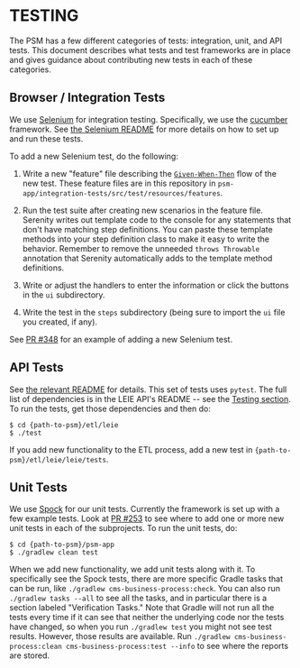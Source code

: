 # TESTING

The PSM has a few different categories of tests: integration, unit, and
API tests.  This document describes what tests and test frameworks are
in place and gives guidance about contributing new tests in each of
these categories.

## Browser / Integration Tests

We use [Selenium](http://www.seleniumhq.org/) for integration testing.
Specifically, we use the
[cucumber](https://github.com/selenium-cucumber/selenium-cucumber-java)
framework.  See [the Selenium
README](https://github.com/OpenTechStrategies/psm/blob/master/psm-app/integration-tests/README.md)
for more details on how to set up and run these tests.

To add a new Selenium test, do the following:

1. Write a new "feature" file describing the
[`Given-When-Then`](http://thucydides.info/docs/serenity-staging/#_serenity_with_cucumber)
flow of the new test.  These feature files are in this repository in
`psm-app/integration-tests/src/test/resources/features`.

2. Run the test suite after creating new scenarios in the feature
file. Serenity writes out template code to the console for any
statements that don't have matching step definitions. You can paste
these template methods into your step definition class to make it easy
to write the behavior.  Remember to remove the unneeded `throws
Throwable` annotation that Serenity automatically adds to the template
method definitions.

3. Write or adjust the handlers to enter the information or click the
buttons in the `ui` subdirectory.

4. Write the test in the `steps` subdirectory (being sure to import the
`ui` file you created, if any).

See [PR #348](https://github.com/OpenTechStrategies/psm/pull/348) for an
example of adding a new Selenium test.

## API Tests

See [the relevant
README](https://github.com/OpenTechStrategies/psm/blob/master/etl/leie/README.mdwn)
for details.  This set of tests uses `pytest`.  The full list of
dependencies is in the LEIE API's README -- see the [Testing
section](https://github.com/OpenTechStrategies/psm/blob/master/etl/leie/README.mdwn#Testing).
To run the tests, get those dependencies and then do:

    $ cd {path-to-psm}/etl/leie
    $ ./test

If you add new functionality to the ETL process, add a new test in
`{path-to-psm}/etl/leie/leie/tests`.

## Unit Tests

We use [Spock](http://spockframework.org/) for our unit tests.
Currently the framework is set up with a few example tests.  Look at [PR
#253](https://github.com/OpenTechStrategies/psm/pull/253) to see where
to add one or more new unit tests in each of the subprojects.  To run
the unit tests, do:

    $ cd {path-to-psm}/psm-app
    $ ./gradlew clean test

When we add new functionality, we add unit tests along with it.  To
specifically see the Spock tests, there are more specific Gradle tasks
that can be run, like `./gradlew cms-business-process:check`.  You can
also run `./gradlew tasks --all` to see all the tasks, and in particular
there is a section labeled "Verification Tasks."  Note that Gradle will
not run all the tests every time if it can see that neither the
underlying code nor the tests have changed, so when you run `./gradlew
test` you might not see test results.  However, those results are
available.  Run `./gradlew cms-business-process:clean
cms-business-process:test --info` to see where the reports are stored.

